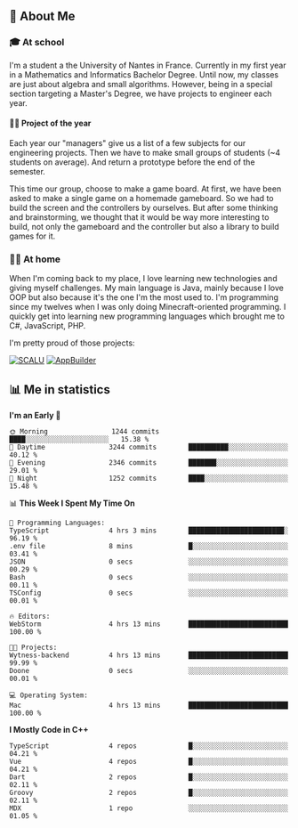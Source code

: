 ## 👀 About Me

### 🎓 At school

I'm a student a the University of Nantes in France. Currently in my first year in a Mathematics and Informatics Bachelor Degree. Until now, my classes are just about algebra and small algorithms. However, being in a special section targeting a Master's Degree, we have projects to engineer each year. 

#### 🔧🔬 Project of the year

Each year our "managers" give us a list of a few subjects for our engineering projects. Then we have to make small groups of students (~4 students on average). And return a prototype before the end of the semester.

This time our group, choose to make a game board. At first, we have been asked to make a single game on a homemade gameboard. So we had to build the screen and the controllers by ourselves. 
But after some thinking and brainstorming, we thought that it would be way more interesting to build, not only the gameboard and the controller but also a library to build games for it.

### 👨‍💻 At home

When I'm coming back to my place, I love learning new technologies and giving myself challenges. My main language is Java, mainly because I love OOP but also because it's the one I'm the most used to. I'm programming since my twelves when I was only doing Minecraft-oriented programming.  I quickly get into learning new programming languages which brought me to C#, JavaScript, PHP. 

I'm pretty proud of those projects:

[![SCALU](https://github-readme-stats.vercel.app/api/pin?username=renardfute&repo=SCALU)](https://github.com/renardfute/scalu)
[![AppBuilder](https://github-readme-stats.vercel.app/api/pin?username=pulsedev2&repo=AppBuilder)](https://github.com/pulsedev2/AppBuilder)

## 📊 Me in statistics
<!--START_SECTION:waka-->
**I'm an Early 🐤** 

```text
🌞 Morning                1244 commits        ████░░░░░░░░░░░░░░░░░░░░░   15.38 % 
🌆 Daytime                3244 commits        ██████████░░░░░░░░░░░░░░░   40.12 % 
🌃 Evening                2346 commits        ███████░░░░░░░░░░░░░░░░░░   29.01 % 
🌙 Night                  1252 commits        ████░░░░░░░░░░░░░░░░░░░░░   15.48 % 
```


📊 **This Week I Spent My Time On** 

```text
💬 Programming Languages: 
TypeScript               4 hrs 3 mins        ████████████████████████░   96.19 % 
.env file                8 mins              █░░░░░░░░░░░░░░░░░░░░░░░░   03.41 % 
JSON                     0 secs              ░░░░░░░░░░░░░░░░░░░░░░░░░   00.29 % 
Bash                     0 secs              ░░░░░░░░░░░░░░░░░░░░░░░░░   00.11 % 
TSConfig                 0 secs              ░░░░░░░░░░░░░░░░░░░░░░░░░   00.01 % 

🔥 Editors: 
WebStorm                 4 hrs 13 mins       █████████████████████████   100.00 % 

🐱‍💻 Projects: 
Wytness-backend          4 hrs 13 mins       █████████████████████████   99.99 % 
Doone                    0 secs              ░░░░░░░░░░░░░░░░░░░░░░░░░   00.01 % 

💻 Operating System: 
Mac                      4 hrs 13 mins       █████████████████████████   100.00 % 
```

**I Mostly Code in C++** 

```text
TypeScript               4 repos             █░░░░░░░░░░░░░░░░░░░░░░░░   04.21 % 
Vue                      4 repos             █░░░░░░░░░░░░░░░░░░░░░░░░   04.21 % 
Dart                     2 repos             █░░░░░░░░░░░░░░░░░░░░░░░░   02.11 % 
Groovy                   2 repos             █░░░░░░░░░░░░░░░░░░░░░░░░   02.11 % 
MDX                      1 repo              ░░░░░░░░░░░░░░░░░░░░░░░░░   01.05 % 
```




<!--END_SECTION:waka-->
